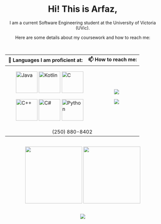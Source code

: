 <div align="center">
  <h1> Hi! This is Arfaz,</h1>
  <p>I am a current Software Engineering student at the University of Victoria (UVic).</p>
  <p>Here are some details about my coursework and how to reach me:</p>
</div>

<br>
<div align="center">
<table>
    <thead>
        <tr>
            <th> 🌱 Languages I am proficient at:</th>
            <th> 📫 How to reach me:</th>
        </tr>
    </thead>
    <tbody>
        <tr>
            <td>
                <ul><img src="https://cdn.jsdelivr.net/gh/devicons/devicon/icons/java/java-original.svg" alt="Java" width="70">
                <img src="https://cdn.jsdelivr.net/gh/devicons/devicon/icons/kotlin/kotlin-original.svg" alt="Kotlin" width="70">
                <img src="https://cdn.jsdelivr.net/gh/devicons/devicon/icons/c/c-original.svg" alt="C" width="70"></ul>
                <ul><img src="https://cdn.jsdelivr.net/gh/devicons/devicon/icons/cplusplus/cplusplus-original.svg" alt="C++" width="70">
                <img src="https://cdn.jsdelivr.net/gh/devicons/devicon/icons/csharp/csharp-original.svg" alt="C#" width="70">
                <img src="https://cdn.jsdelivr.net/gh/devicons/devicon/icons/python/python-original.svg" alt="Python" width="70"></ul>
            </td>
            <td align="center">
                <ul><a href="https://www.linkedin.com/in/arfazhxss/"><img src="https://img.shields.io/badge/linkedin-%230077B5.svg?style=for-the-badge&logo=linkedin"></a></ul>
                <ul><a href="mailto:arfazhussain@uvic.ca"><img src="https://img.shields.io/badge/email-%23D14836.svg?style=for-the-badge&logo=gmail&logoColor=white"></a></ul>
            </td>
        </tr>
        <tr>
            <td colspan="2" align="center">
                (250) 880-8402
            </td>
        </tr>
    </tbody>
</table>
  </div>



<br>
<div align="center">
  <img src="https://github-readme-stats.vercel.app/api/top-langs?username=arfazhxss&layout=compact&theme=algolia&show_icons=true" height = "185"/> </img>
  <img src="https://github-readme-stats.vercel.app/api?username=arfazhxss&theme=algolia&show_icons=true" height = "185"/>
</div>
<br>
<p align="center">
  <a href="https://www.arfazhxss.com"><img src="https://img.shields.io/badge/website-%231a73e8.svg?style=for-the-badge&logo=google-chrome&logoColor=white"></a>
  

</p>




<!---
arfazhuss/arfazhuss is a ✨ special ✨ repository because its `README.md` (this file) appears on your GitHub profile.
You can click the Preview link to take a look at your changes.
--->
